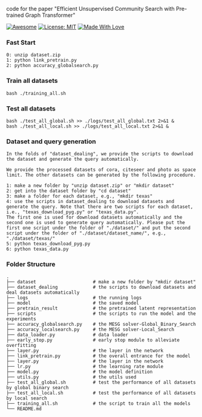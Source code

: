 code for the paper "Efficient Unsupervised Community Search with Pre-trained Graph Transformer"

[![Awesome](https://awesome.re/badge.svg)](https://github.com/guaiyoui/graph-analytics-starter-pack) 
[![License: MIT](https://img.shields.io/badge/License-MIT-green.svg)](https://opensource.org/licenses/MIT)
[![Made With Love](https://img.shields.io/badge/Made%20With-Love-red.svg)](https://github.com/chetanraj/awesome-github-badges)



### Fast Start

```
0: unzip dataset.zip
1: python link_pretrain.py
2: python accuracy_globalsearch.py
```

### Train all datasets
```
bash ./training_all.sh
```

### Test all datasets
```
bash ./test_all_global.sh >> ./logs/test_all_global.txt 2>&1 &
bash ./test_all_local.sh >> ./logs/test_all_local.txt 2>&1 &
```

### Dataset and query generation
```
In the folds of "dataset_dealing", we provide the scripts to download the dataset and generate the query automatically. 

We provide the processed datasets of cora, citeseer and photo as space limit. The other datasets can be generated by the following procedure.

1: make a new folder by "unzip dataset.zip" or "mkdir dataset"
2: get into the dataset folder by "cd dataset"
3: make a folder for each dataset, e.g., "mkdir texas"
4: use the scripts in dataset_dealing to download datasets and generate the query. Note that there are two scripts for each dataset, i.e., "texas_download_pyg.py" or "texas_data.py".
The first one is used for download datasets automatically and the second one is used to generate query automatically. Please put the first one script under the folder of "./dataset/" and put the second script under the folder of "./dataset/dataset_name/", e.g., "./dataset/texas/"
5: python texas_download_pyg.py
6: python texas_data.py

```



### Folder Structure

    .
    ├── dataset                     # make a new folder by "mkdir dataset"
    ├── dataset_dealing             # the scripts to download datasets and deal datasets automatically
    ├── logs                        # the running logs
    ├── model                       # the saved model
    ├── pretrain_result             # the pretrained latent representation
    ├── scripts                     # the scripts to run the model and the experiments
    ├── accuracy_globalsearch.py    # the MESG solver-Global_Binary_Search
    ├── accuracy_localsearch.py     # the MESG solver-Local_Search
    ├── data_loader.py              # data loader
    ├── early_stop.py               # early stop module to alleviate overfitting
    ├── layer.py                    # the layer in the network
    ├── link_pretrain.py            # the overall entrance for the model
    ├── layer.py                    # the layer in the network
    ├── lr.py                       # the learning rate module
    ├── model.py                    # the model definition
    ├── utils.py                    # the utils used
    ├── test_all_global.sh          # test the performance of all datasets by global binary search
    ├── test_all_local.sh           # test the performance of all datasets by local search
    ├── training_all.sh             # the script to train all the models
    └── README.md

